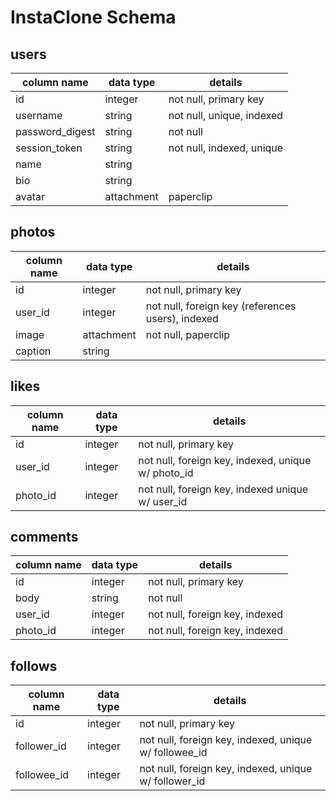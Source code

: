 # InstaClone Schema

## users
column name     | data type  | details
----------------|------------|--------------------------
id              | integer    | not null, primary key
username        | string     | not null, unique, indexed
password_digest | string     | not null
session_token   | string     | not null, indexed, unique
name            | string     |
bio             | string     |
avatar          | attachment | paperclip

## photos
column name | data type  | details
------------|------------|--------------------------------------------------
id          | integer    | not null, primary key
user_id     | integer    | not null, foreign key (references users), indexed
image       | attachment | not null, paperclip
caption     | string     |

## likes
column name | data type | details
------------|-----------|---------------------------------------------------
id          | integer   | not null, primary key
user_id     | integer   | not null, foreign key, indexed, unique w/ photo_id
photo_id    | integer   | not null, foreign key, indexed unique w/ user_id

## comments
column name | data type | details
------------|-----------|---------------------------------------------------
id          | integer   | not null, primary key
body        | string    | not null
user_id     | integer   | not null, foreign key, indexed
photo_id    | integer   | not null, foreign key, indexed

## follows
column name  | data type | details
-------------|-----------|--------------------------------------------------
id           | integer   | not null, primary key
follower_id  | integer   | not null, foreign key, indexed, unique w/ followee_id
followee_id | integer   | not null, foreign key, indexed, unique w/ follower_id

